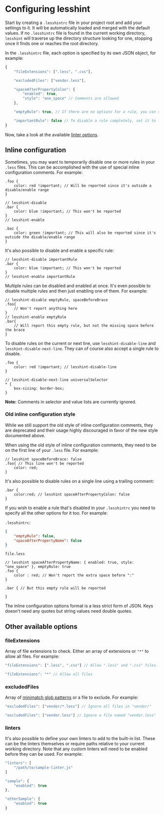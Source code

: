 # Configuring lesshint
Start by creating a `.lesshintrc` file in your project root and add your settings to it. It will be automatically loaded and merged with the default values. If no `.lesshintrc` file is found in the current working directory, `lesshint` will traverse up the directory structure looking for one, stopping once it finds one or reaches the root directory.

In the `.lesshintrc` file, each option is specified by its own JSON object, for example:

```js
{
    "fileExtensions": [".less", ".css"],

    "excludedFiles": ["vendor.less"],

    "spaceAfterPropertyColon": {
        "enabled": true,
        "style": "one_space" // Comments are allowed
    },

    "emptyRule": true, // If there are no options for a rule, you can simply enable it by setting it to true

    "importantRule": false // To disable a rule completely, set it to false
}
```

Now, take a look at the available [linter options](/lib/linters/README.md).

## Inline configuration
Sometimes, you may want to temporarily disable one or more rules in your `.less` files. This can be accomplished with the use of special inline configuration comments. For example:

```less
.foo {
    color: red !important; // Will be reported since it's outside a disable/enable range
}

// lesshint-disable
.bar {
    color: blue !important; // This won't be reported
}
// lesshint-enable

.baz {
    color: green !important; // This will also be reported since it's outside the disable/enable range
}
```

It's also possible to disable and enable a specific rule:

```less
// lesshint-disable importantRule
.bar {
    color: blue !important; // This won't be reported
}
// lesshint-enable importantRule
```

Multiple rules can be disabled and enabled at once. It's even possible to disable multiple rules and then just enabling one of them. For example:

```less
// lesshint-disable emptyRule, spaceBeforeBrace
.foo{
    // Won't report anything here
}
// lesshint-enable emptyRule
.bar{
    // Will report this empty rule, but not the missing space before the brace
}
```

To disable rules on the current or next line, use `lesshint-disable-line` and `lesshint-disable-next-line`. They can of course also accept a single rule to disable.

```less
.foo {
    color: red !important; // lesshint-disable-line
}

// lesshint-disable-next-line universalSelector
* {
    box-sizing: border-box;
}
```

__Note:__ Comments in selector and value lists are currently ignored.

### Old inline configuration style
While we still support the old style of inline configuration comments, they are deprecated and their usage highly discouraged in favor of the new style documented above.

When using the old style of inline configuration comments, they need to be on the first line of your `.less` file. For example:

```less
// lesshint spaceBeforeBrace: false
.foo{ // This line won't be reported
    color: red;
}
```

It's also possible to disable rules on a single line using a trailing comment:

```less
.bar {
    color:red; // lesshint spaceAfterPropertyColon: false
}
```

If you wish to enable a rule that's disabled in your `.lesshintrc` you need to specify all the other options for it too. For example:

`.lesshintrc`:
```json
{
    "emptyRule": false,
    "spaceAfterPropertyName": false
}
```

`file.less`
```less
// lesshint spaceAfterPropertyName: { enabled: true, style: "one_space" }, emptyRule: true
.foo {
    color : red; // Won't report the extra space before ":"
}

.bar { // But this empty rule will be reported

}
```

The inline configuration options format is a less strict form of JSON. Keys doesn't need any quotes but string values need double quotes.

## Other available options

### fileExtensions
Array of file extensions to check. Either an array of extensions or `"*"` to allow all files. For example:

```js
"fileExtensions": [".less", ".css"] // Allow ".less" and ".css" files. Can be passed with or without a dot.

"fileExtensions": "*" // Allow all files
```

### excludedFiles
Array of [minimatch glob patterns](https://github.com/isaacs/minimatch) or a file to exclude. For example:

```js
"excludedFiles": ["vendor/*.less"] // Ignore all files in "vendor/"

"excludedFiles": ["vendor.less"] // Ignore a file named "vendor.less"
```

### linters
It's also possible to define your own linters to add to the built-in list. These can be the linters themselves or require paths relative to your current working directory. Note that any custom linters will need to be enabled before they can be used. For example:

```js
"linters": [
    "/path/to/sample-linter.js"
]

"sample": {
    "enabled": true
},

"otherSample": {
    "enabled": true
}
```
